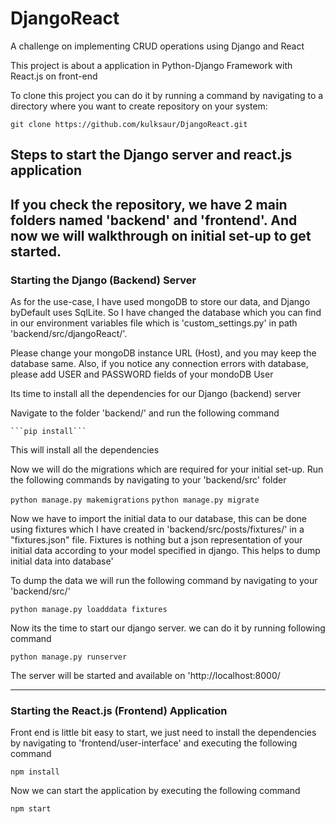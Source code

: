 # DjangoReact
A challenge on implementing CRUD operations using Django and React 

<p>This project is about a application in Python-Django Framework with React.js on front-end<p>
  
<p>To clone this project you can do it by running a command by navigating to a directory where you want to create repository
    on your system:
<p>
  
  ```git clone https://github.com/kulksaur/DjangoReact.git```
  
<h2> Steps to start the Django server and react.js application <h2>
 
 <p> If you check the repository, we have 2 main folders named 'backend' and 'frontend'. And now we will walkthrough on 
     initial set-up to get started. </p>
     
 <h3> Starting the Django (Backend) Server </h3>
  <p> As for the use-case, I have used mongoDB to store our data, and Django byDefault uses SqlLite. So I have changed the database which you can find in our environment variables file which is 'custom_settings.py' in path 'backend/src/djangoReact/'. <p>
  
  <p> Please change your mongoDB instance URL (Host), and you may keep the database same. Also, if you notice any connection errors with database, please add USER and PASSWORD fields of your mondoDB User <p/>
  
  <p> Its time to install all the dependencies for our Django (backend) server <p> 
  <p> Navigate to the folder 'backend/' and run the following command<p>
    
    ```pip install```
    
  <p> This will install all the dependencies </p>
  
  <p> Now we will do the migrations which are required for your initial set-up. Run the following commands by navigating to your 'backend/src' folder <p>
  
  ```python manage.py makemigrations```
  ```python manage.py migrate```
  
  <p> Now we have to import the initial data to our database, this can be done using fixtures which I have created in 'backend/src/posts/fixtures/' in a "fixtures.json" file. Fixtures is nothing but a json representation of your initial data according to your model specified in django. This helps to dump initial data into database' </p>
  
  <p> To dump the data we will run the following command by navigating to your 'backend/src/' <p>
  
  ```python manage.py loadddata fixtures```
  
  <p> Now its the time to start our django server. we can do it by running following command <p>
  
  ```python manage.py runserver```
  
  <p> The server will be started and available on 'http://localhost:8000/
  
  <hr>
  
  <h3> Starting the React.js (Frontend) Application </h3>
  
  <p> Front end is little bit easy to start, we just need to install the dependencies by navigating to 'frontend/user-interface' and executing the following command</p>
  
  ```npm install```
  
  <p> Now we can start the application by executing the following command <p>
  
  ```npm start```
  
  
  
  
  
